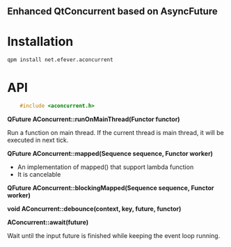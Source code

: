 Enhanced QtConcurrent based on AsyncFuture
-------------------------------------

Installation
============

    qpm install net.efever.aconcurrent

API
===

```C++
    #include <aconcurrent.h>
```

**QFuture<R> AConcurrent::runOnMainThread(Functor functor)**

Run a function on main thread. If the current thread is main thread, it will be executed in next tick.

**QFuture<R> AConcurrent::mapped(Sequence sequence, Functor worker)**

- An implementation of mapped() that support lambda function
- It is cancelable

**QFuture<R> AConcurrent::blockingMapped(Sequence sequence, Functor worker)**

**void AConcurrent::debounce(context, key, future, functor)**

**AConcurrent::await(future)**

Wait until the input future is finished while keeping the event loop running.
